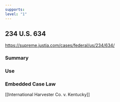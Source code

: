 ```yaml
---
supports: 
level: "1"
---
```

## 234 U.S. 634

https://supreme.justia.com/cases/federal/us/234/634/

### Summary

### Use

### Embedded Case Law
[[International Harvester Co. v. Kentucky]]